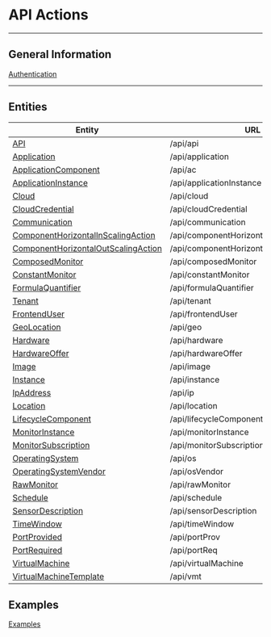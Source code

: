 ﻿# API Actions
***
## General Information
[Authentication](general/Authentication.md)
***
## Entities
Entity                                                       | URL
------------------------------------------------------------ | ---------------------------
[API](entities/Api.md)                                       | /api/api
[Application](entities/Application.md)                       | /api/application
[ApplicationComponent](entities/ApplicationComponent.md)     | /api/ac
[ApplicationInstance](entities/ApplicationInstance.md)       | /api/applicationInstance
[Cloud](entities/Cloud.md)                                   | /api/cloud
[CloudCredential](entities/CloudCredential.md)               | /api/cloudCredential
[Communication](entities/Communication.md)                   | /api/communication
[ComponentHorizontalInScalingAction](entities/ComponentHorizontalInScalingAction.md)     | /api/componentHorizontalInScalingAction
[ComponentHorizontalOutScalingAction](entities/ComponentHorizontalOutScalingAction.md)     | /api/componentHorizontalOutScalingAction
[ComposedMonitor](entities/ComposedMonitor.md)               | /api/composedMonitor
[ConstantMonitor](entities/ConstantMonitor.md)               | /api/constantMonitor
[FormulaQuantifier](entities/FormulaQuantifier.md)           | /api/formulaQuantifier
[Tenant](entities/Tenant.md)                                 | /api/tenant
[FrontendUser](entities/FrontendUser.md)                     | /api/frontendUser
[GeoLocation](entities/GeoLocation.md)                       | /api/geo
[Hardware](entities/Hardware.md)                             | /api/hardware
[HardwareOffer](entities/HardwareOffer.md)                   | /api/hardwareOffer
[Image](entities/Image.md)                                   | /api/image
[Instance](entities/Instance.md)                             | /api/instance
[IpAddress](entities/IpAddress.md)                           | /api/ip
[Location](entities/Location.md)                             | /api/location
[LifecycleComponent](entities/LifecycleComponent.md)         | /api/lifecycleComponent
[MonitorInstance](entities/MonitorInstance.md)               | /api/monitorInstance
[MonitorSubscription](entities/MonitorSubscription.md)       | /api/monitorSubscription
[OperatingSystem](entities/OperatingSystem.md)               | /api/os
[OperatingSystemVendor](entities/OperatingSystemVendor.md)   | /api/osVendor
[RawMonitor](entities/RawMonitor.md)                         | /api/rawMonitor
[Schedule](entities/Schedule.md)                             | /api/schedule
[SensorDescription](entities/SensorDescription.md)           | /api/sensorDescription
[TimeWindow](entities/TimeWindow.md)                         | /api/timeWindow
[PortProvided](entities/PortProvided.md)                     | /api/portProv                                                         
[PortRequired](entities/PortRequired.md)                     | /api/portReq
[VirtualMachine](entities/VirtualMachine.md)                 | /api/virtualMachine
[VirtualMachineTemplate](entities/VirtualMachineTemplate.md) | /api/vmt

## Examples
[Examples](Examples.md)
